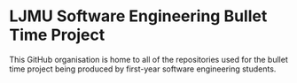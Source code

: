 # LJMU Software Engineering Bullet Time Project

This GitHub organisation is home to all of the repositories used for the bullet time project being produced by first-year software engineering students. 
